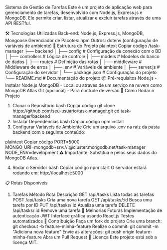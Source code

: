 Sistema de Gestão de Tarefas
Este é um projeto de aplicação web para gerenciamento de tarefas, desenvolvido com Node.js, Express.js e MongoDB. Ele permite criar, listar, atualizar e excluir tarefas através de uma API RESTful.

🛠️ Tecnologias Utilizadas
Back-end: Node.js, Express.js, MongoDB, Mongoose
Gerenciador de Pacotes: npm
Outros: dotenv (configuração de variáveis de ambiente)
📂 Estrutura do Projeto
plaintext
Copiar código
/task-manager
  ├── backend
  │   ├── config              # Configuração de conexão com o BD
  │   ├── controllers         # Lógica de controle
  │   ├── models              # Modelos do banco de dados
  │   ├── routes              # Definição das rotas
  │   ├── middleware          # Middleware de erros
  │   ├── .env                # Variáveis de ambiente
  │   ├── server.js           # Configuração do servidor
  │   └── package.json        # Configuração do projeto
  └── README.md               # Documentação do projeto
📦 Pré-requisitos
Node.js - Instalar Node.js
MongoDB - Local ou através de um serviço na nuvem como MongoDB Atlas
Git (opcional) - Para controle de versão
🚀 Como Rodar o Projeto
1. Clonar o Repositório
bash
Copiar código
git clone https://github.com/seu-usuario/task-manager.git
cd task-manager/backend
2. Instalar Dependências
bash
Copiar código
npm install
3. Configurar Variáveis de Ambiente
Crie um arquivo .env na raiz da pasta backend com o seguinte conteúdo:

plaintext
Copiar código
PORT=5000
MONGO_URI=mongodb+srv://<seu-usuario>:<sua-senha>@cluster.mongodb.net/task-manager
NODE_ENV=development
⚠️ Importante: Substitua <seu-usuario> e <sua-senha> pelos seus dados do MongoDB Atlas.

4. Rodar o Servidor
bash
Copiar código
npm start
O servidor estará rodando em:
http://localhost:5000

📋 Rotas Disponíveis
1. Tarefas
Método	Rota	Descrição
GET	/api/tasks	Lista todas as tarefas
POST	/api/tasks	Cria uma nova tarefa
GET	/api/tasks/:id	Busca uma tarefa por ID
PUT	/api/tasks/:id	Atualiza uma tarefa
DELETE	/api/tasks/:id	Remove uma tarefa
📝 Melhorias Futuras
Implementação de autenticação JWT
Interface gráfica usando React.js
Testes automatizados
🤝 Contribuição
Faça um fork do projeto
Crie uma branch: git checkout -b feature-minha-feature
Realize o commit: git commit -m "Adiciona nova feature"
Envie as alterações: git push origin feature-minha-feature
Abra um Pull Request
📄 Licença
Este projeto está sob a licença MIT.
